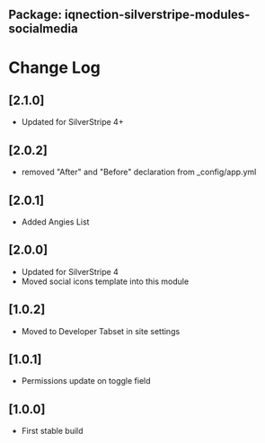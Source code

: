 ## Package: iqnection-silverstripe-modules-socialmedia
# Change Log

## [2.1.0]
- Updated for SilverStripe 4+

## [2.0.2]
- removed "After" and "Before" declaration from _config/app.yml

## [2.0.1]
- Added Angies List

## [2.0.0]
- Updated for SilverStripe 4
- Moved social icons template into this module


## [1.0.2]
- Moved to Developer Tabset in site settings


## [1.0.1]
- Permissions update on toggle field


## [1.0.0]
- First stable build